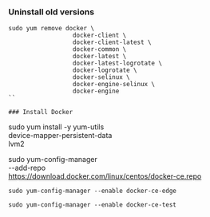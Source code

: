 ### Uninstall old versions
```
sudo yum remove docker \
                  docker-client \
                  docker-client-latest \
                  docker-common \
                  docker-latest \
                  docker-latest-logrotate \
                  docker-logrotate \
                  docker-selinux \
                  docker-engine-selinux \
                  docker-engine
``
                 
### Install Docker
```
sudo yum install -y yum-utils \
  device-mapper-persistent-data \
  lvm2
  
  sudo yum-config-manager \
    --add-repo \
    https://download.docker.com/linux/centos/docker-ce.repo
    
    sudo yum-config-manager --enable docker-ce-edge
    
    sudo yum-config-manager --enable docker-ce-test
```
                 

